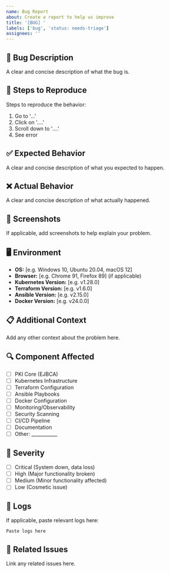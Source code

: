 ```yaml
---
name: Bug Report
about: Create a report to help us improve
title: '[BUG] '
labels: ['bug', 'status: needs-triage']
assignees: ''
---
```


## 🐛 Bug Description
A clear and concise description of what the bug is.

## 🔄 Steps to Reproduce
Steps to reproduce the behavior:
1. Go to '...'
2. Click on '....'
3. Scroll down to '....'
4. See error

## ✅ Expected Behavior
A clear and concise description of what you expected to happen.

## ❌ Actual Behavior
A clear and concise description of what actually happened.

## 📸 Screenshots
If applicable, add screenshots to help explain your problem.

## 🖥️ Environment
- **OS:** [e.g. Windows 10, Ubuntu 20.04, macOS 12]
- **Browser:** [e.g. Chrome 91, Firefox 89] (if applicable)
- **Kubernetes Version:** [e.g. v1.28.0]
- **Terraform Version:** [e.g. v1.6.0]
- **Ansible Version:** [e.g. v2.15.0]
- **Docker Version:** [e.g. v24.0.0]

## 📋 Additional Context
Add any other context about the problem here.

## 🔍 Component Affected
- [ ] PKI Core (EJBCA)
- [ ] Kubernetes Infrastructure
- [ ] Terraform Configuration
- [ ] Ansible Playbooks
- [ ] Docker Configuration
- [ ] Monitoring/Observability
- [ ] Security Scanning
- [ ] CI/CD Pipeline
- [ ] Documentation
- [ ] Other: ___________

## 🚨 Severity
- [ ] Critical (System down, data loss)
- [ ] High (Major functionality broken)
- [ ] Medium (Minor functionality affected)
- [ ] Low (Cosmetic issue)

## 📝 Logs
If applicable, paste relevant logs here:

```
Paste logs here
```

## 🔗 Related Issues
Link any related issues here.
